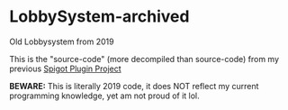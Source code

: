 # LobbySystem-archived
Old Lobbysystem from 2019

This is the "source-code" (more decompiled than source-code) from my previous [Spigot Plugin Project](https://www.spigotmc.org/resources/hobby-%C2%BB-hopelobby-lobbysystem-deutsch-german-for-bungeecord-discontinued-recode-soon.70423/)

**BEWARE:** This is literally 2019 code, it does NOT reflect my current programming knowledge, yet am not proud of it lol.

